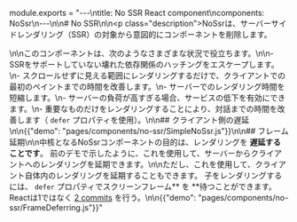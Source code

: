 module.exports = "---\ntitle: No SSR React component\ncomponents: NoSsr\n---\n\n# No SSR\n\n<p class=\"description\">NoSsrは、サーバーサイドレンダリング（SSR）の対象から意図的にコンポーネントを削除します。</p>\n\nこのコンポーネントは、次のようなさまざまな状況で役立ちます。\n\n- SSRをサポートしていない壊れた依存関係のハッチングをエスケープします。\n- スクロールせずに見える範囲にレンダリングするだけで、クライアントでの最初のペイントまでの時間を改善します。\n- サーバーでのレンダリング時間を短縮します。\n- サーバーの負荷が高すぎる場合、サービスの低下を有効にできます。\n- 重要なものだけをレンダリングすることにより、対話までの時間を改善します（ `defer` プロパティを使用）。\n\n## クライアント側の遅延\n\n{{\"demo\": \"pages/components/no-ssr/SimpleNoSsr.js\"}}\n\n## フレーム延期\n\n中核となるNoSsrコンポーネントの目的は、レンダリングを **遅延することです**。 前のデモで示したように、これを使用して、サーバーからクライアントへのレンダリングを延期できます。\n\nただし、これを使用して、クライアント自体内のレンダリングを延期することもできます。 子をレンダリングするには、 `defer` プロパティでスクリーンフレーム** を **待つことができます。 Reactは1ではなく [2 commits](https://reactjs.org/docs/strict-mode.html#detecting-unexpected-side-effects) を行う。\n\n{{\"demo\": \"pages/components/no-ssr/FrameDeferring.js\"}}"